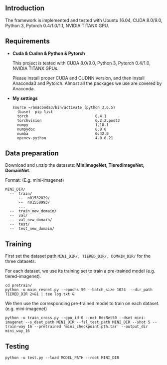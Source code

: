 ## Introduction

The framework is implemented and tested with Ubuntu 16.04, CUDA 8.0/9.0, Python 3, Pytorch 0.4/1.0/1.1, NVIDIA TITANX GPU. 

## Requirements

- **Cuda & Cudnn & Python & Pytorch**

    This project is tested with CUDA 8.0/9.0, Python 3, Pytorch 0.4/1.0, NVIDIA TITANX GPUs.

    Please install proper CUDA and CUDNN version, and then install Anaconda3 and Pytorch. Almost all the packages we use are covered by Anaconda.

- **My settings**

  ```shell
  source ~/anaconda3/bin/activate (python 3.6.5)
	(base)  pip list
	torch                              0.4.1
	torchvision                        0.2.2.post3
	numpy                              1.18.1
	numpydoc                           0.8.0
	numba                              0.42.0
	opencv-python                      4.0.0.21
  ```


## Data preparation

Download and unzip the datasets: **MiniImageNet, TieredImageNet, DomainNet**.

Format:
(E.g. mini-imagenet)
  ```shell
MINI_DIR/
    --  train/
        --  n01532829/
        --  n01558993/
        ...
    --  train_new_domain/
    --  val/
    --  val_new_domain/
    --  test/
    --  test_new_domain/
  ```


## Training

First set the dataset path `MINI_DIR/, TIERED_DIR/, DOMAIN_DIR/` for the three datasets.

For each dataset, we use its training set to train a pre-trained model (e.g. tiered-imagenet).

``` 
cd pretrain/
python -u main_resnet.py --epochs 50 --batch_size 1024  --dir_path TIERED_DIR 2>&1 | tee log.txt &
```

We then use the corresponding pre-trained model to train on each dataset. (e.g. mini-imagenet)

```
python -u train_cross.py --gpu_id 0 --net ResNet50 --dset mini-imagenet --s_dset_path MINI_DIR --fsl_test_path MINI_DIR --shot 5 --train-way 16 --pretrained 'mini_checkpoint.pth.tar' --output_dir mini_way_16
```


## Testing

```
python -u test.py --load MODEL_PATH --root MINI_DIR
```

